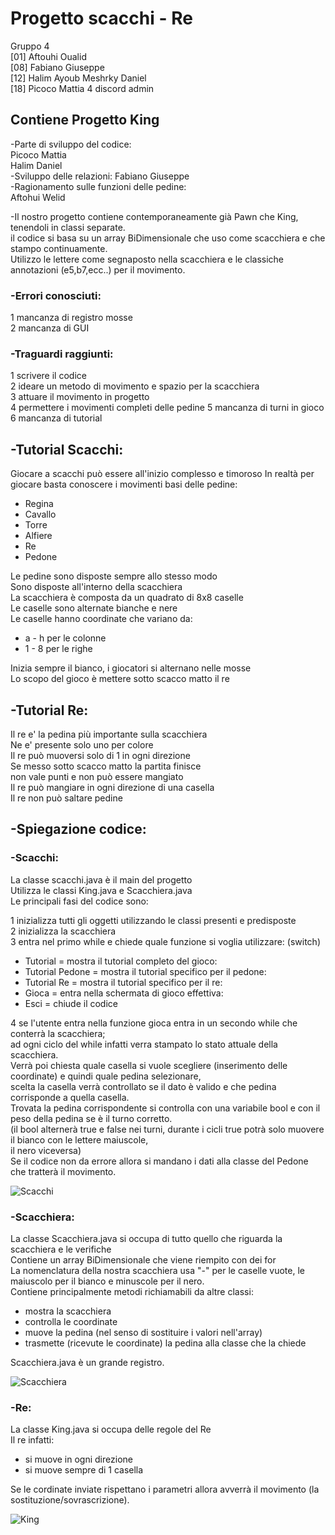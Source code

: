 # Progetto scacchi - Re

Gruppo 4  
[01] Aftouhi Oualid  
[08] Fabiano Giuseppe  
[12] Halim Ayoub Meshrky Daniel  
[18] Picoco Mattia			4	discord admin

## Contiene Progetto King

-Parte di sviluppo del codice:   
Picoco Mattia    
Halim Daniel   
-Sviluppo delle relazioni:
Fabiano Giuseppe  
-Ragionamento sulle funzioni delle pedine:  
Aftohui Welid

-Il nostro progetto contiene contemporaneamente già Pawn che King, tenendoli in classi separate.   
il codice si basa su un array BiDimensionale che uso come scacchiera e che stampo continuamente.  
Utilizzo le lettere come segnaposto nella scacchiera e le classiche annotazioni (e5,b7,ecc..) per il movimento.

### -Errori conosciuti:  
1 mancanza di registro mosse  
2 mancanza di GUI

### -Traguardi raggiunti:  
1 scrivere il codice  
2 ideare un metodo di movimento e spazio per la scacchiera  
3 attuare il movimento in progetto  
4 permettere i movimenti completi delle pedine
5 mancanza di turni in gioco  
6 mancanza di tutorial

## -Tutorial Scacchi:  
Giocare a scacchi può essere all'inizio complesso e timoroso
In realtà per giocare basta conoscere i movimenti basi delle pedine:  
- Regina  
- Cavallo  
- Torre  
- Alfiere  
- Re  
- Pedone

Le pedine sono disposte sempre allo stesso modo  
Sono disposte all'interno della scacchiera  
La scacchiera è composta da un quadrato di 8x8 caselle  
Le caselle sono alternate bianche e nere  
Le caselle hanno coordinate che variano da:  
- a - h per le colonne  
- 1 - 8 per le righe

Inizia sempre il bianco, i giocatori si alternano nelle mosse  
Lo scopo del gioco è mettere sotto scacco matto il re  

## -Tutorial Re:  
Il re e' la pedina più importante sulla scacchiera  
Ne e' presente solo uno per colore  
Il re può muoversi solo di 1 in ogni direzione  
Se messo sotto scacco matto la partita finisce  
non vale punti e non può essere mangiato  
Il re può mangiare in ogni direzione di una casella  
Il re non può saltare pedine  

## -Spiegazione codice:  
### -Scacchi:  
La classe scacchi.java è il main del progetto  
Utilizza le classi King.java e Scacchiera.java  
Le principali fasi del codice sono:  

1 inizializza tutti gli oggetti utilizzando le classi presenti e predisposte  
2 inizializza la scacchiera  
3 entra nel primo while e chiede quale funzione si voglia utilizzare:  (switch)  
- Tutorial = mostra il tutorial completo del gioco:
- Tutorial Pedone = mostra il tutorial specifico per il pedone:
- Tutorial Re = mostra il tutorial specifico per il re:
- Gioca = entra nella schermata di gioco effettiva:
- Esci = chiude il codice
 
4 se l'utente entra nella funzione gioca entra in un secondo while che conterrà la scacchiera;    
  ad ogni ciclo del while infatti verra stampato lo stato attuale della scacchiera.  
  Verrà poi chiesta quale casella si vuole scegliere (inserimento delle coordinate) e quindi quale pedina selezionare,  
  scelta la casella verrà controllato se il dato è valido e che pedina corrisponde a quella casella.  
  Trovata la pedina corrispondente si controlla con una variabile bool e con il peso della pedina se è il turno corretto.    
  (il bool alternerà true e false nei turni, durante i cicli true potrà solo muovere il bianco con le lettere maiuscole,  
  il nero viceversa)  
  Se il codice non da errore allora si mandano i dati alla classe del Pedone che tratterà il movimento.

![Scacchi](https://github.com/MatPico/galilux2324_4iB_Re/assets/160752254/227a8fbc-4a1a-45ab-b945-a75d1f727092)

### -Scacchiera:  
La classe Scacchiera.java si occupa di tutto quello che riguarda la scacchiera e le verifiche  
Contiene un array BiDimensionale che viene riempito con dei for  
La nomenclatura della nostra scacchiera usa "-" per le caselle vuote, le maiuscolo per il bianco e minuscole per il nero.  
Contiene principalmente metodi richiamabili da altre classi:  
- mostra la scacchiera
- controlla le coordinate
- muove la pedina (nel senso di sostituire i valori nell'array)
- trasmette (ricevute le coordinate) la pedina alla classe che la chiede

Scacchiera.java è un grande registro.

![Scacchiera](https://github.com/MatPico/galilux2324_4iB_Re/assets/160752254/504e3f73-e494-46a3-a9cb-8bfa79ad9fc7)

### -Re:  
La classe King.java si occupa delle regole del Re  
Il re infatti:  
- si muove in ogni direzione
- si muove sempre di 1 casella

Se le cordinate inviate rispettano i parametri allora avverrà il movimento (la sostituzione/sovrascrizione).

![King](https://github.com/MatPico/galilux2324_4iB_Re/assets/160752254/c1ca465a-cf82-4971-b9a3-a9fd6ef07f99)








